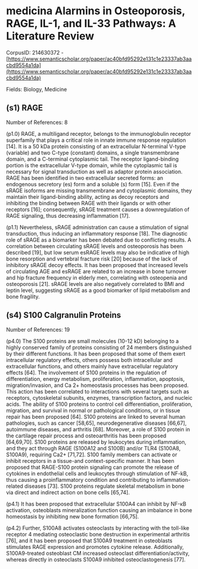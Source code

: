 # medicina Alarmins in Osteoporosis, RAGE, IL-1, and IL-33 Pathways: A Literature Review

CorpusID: 214630372 - [https://www.semanticscholar.org/paper/ac40bfd95292e131c1e23337ab3aacbd9554a1da](https://www.semanticscholar.org/paper/ac40bfd95292e131c1e23337ab3aacbd9554a1da)

Fields: Biology, Medicine

## (s1) RAGE
Number of References: 8

(p1.0) RAGE, a multiligand receptor, belongs to the immunoglobulin receptor superfamily that plays a critical role in innate immune response regulation [14]. It is a 50 kDa protein consisting of an extracellular N-terminal V-type (variable) and two C-type (constant) domains, a single transmembrane domain, and a C-terminal cytoplasmic tail. The receptor ligand-binding portion is the extracellular V-type domain, while the cytoplasmic tail is necessary for signal transduction as well as adaptor protein association. RAGE has been identified in two extracellular secreted forms: an endogenous secretory (es) form and a soluble (s) form [15]. Even if the sRAGE isoforms are missing transmembrane and cytoplasmic domains, they maintain their ligand-binding ability, acting as decoy receptors and inhibiting the binding between RAGE with their ligands or with other receptors [16]; consequently, sRAGE treatment causes a downregulation of RAGE signaling, thus decreasing inflammation [17].

(p1.1) Nevertheless, sRAGE administration can cause a stimulation of signal transduction, thus inducing an inflammatory response [18]. The diagnostic role of sRAGE as a biomarker has been debated due to conflicting results. A correlation between circulating sRAGE levels and osteoporosis has been described [19], but low serum esRAGE levels may also be indicative of high bone resorption and vertebral fracture risk [20] because of the lack of inhibitory sRAGE decoy effects. It has been proposed that increased levels of circulating AGE and esRAGE are related to an increase in bone turnover and hip fracture frequency in elderly men, correlating with osteopenia and osteoporosis [21]. sRAGE levels are also negatively correlated to BMI and leptin level, suggesting sRAGE as a good biomarker of lipid metabolism and bone fragility.
## (s4) S100 Calgranulin Proteins
Number of References: 19

(p4.0) The S100 proteins are small molecules (10-12 kD) belonging to a highly conserved family of proteins consisting of 24 members distinguished by their different functions. It has been proposed that some of them exert intracellular regulatory effects, others possess both intracellular and extracellular functions, and others mainly have extracellular regulatory effects [64]. The involvement of S100 proteins in the regulation of differentiation, energy metabolism, proliferation, inflammation, apoptosis, migration/invasion, and Ca 2+ homeostasis processes has been proposed. This action has been correlated to interactions with several targets such as receptors, cytoskeletal subunits, enzymes, transcription factors, and nucleic acids. The ability of S100 proteins to control cell differentiation, proliferation, migration, and survival in normal or pathological conditions, or in tissue repair has been proposed [64]. S100 proteins are linked to several human pathologies, such as cancer [58,65], neurodegenerative diseases [66,67], autoimmune diseases, and arthritis [68]. Moreover, a role of S100 protein in the cartilage repair process and osteoarthritis has been proposed [64,69,70]. S100 proteins are released by leukocytes during inflammation, and they act through RAGE (S100A12 and S100B) and/or TLR4 (S100A8, S100A9), requiring Ca2+ [71,72]. S100 family members can activate or inhibit receptors in a tissue-and context-specific manner. It has been proposed that RAGE-S100 protein signaling can promote the release of cytokines in endothelial cells and leukocytes through stimulation of NF-kB, thus causing a proinflammatory condition and contributing to inflammation-related diseases [73]. S100 proteins regulate skeletal metabolism in bone via direct and indirect action on bone cells [65,74].

(p4.1) It has been proposed that extracellular S100A4 can inhibit by NF-κB activation, osteoblasts mineralization function causing an imbalance in bone homeostasis by inhibiting new bone formation [66,75].

(p4.2) Further, S100A8 activates osteoclasts by interacting with the toll-like receptor 4 mediating osteoclastic bone destruction in experimental arthritis [76], and it has been proposed that S100A9 treatment in osteoblasts stimulates RAGE expression and promotes cytokine release. Additionally, S100A9-treated osteoblast CM increased osteoclast differentiation/activity, whereas directly in osteoclasts S100A9 inhibited osteoclastogenesis [77].

